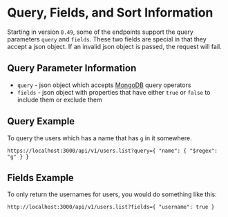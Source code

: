 # Query, Fields, and Sort Information

Starting in version `0.49`, some of the endpoints support the query parameters `query` and `fields`.
These two fields are special in that they accept a json object.
If an invalid json object is passed, the request will fail.

## Query Parameter Information

- `query` - json object which accepts [MongoDB](https://docs.mongodb.com/manual/reference/operator/query/) query operators
- `fields` - json object with properties that have either `true` or `false` to include them or exclude them

## Query Example

To query the users which has a name that has `g` in it somewhere.

`https://localhost:3000/api/v1/users.list?query={ "name": { "$regex": "g" } }`

## Fields Example

To only return the usernames for users, you would do something like this:

`http://localhost:3000/api/v1/users.list?fields={ "username": true }`
